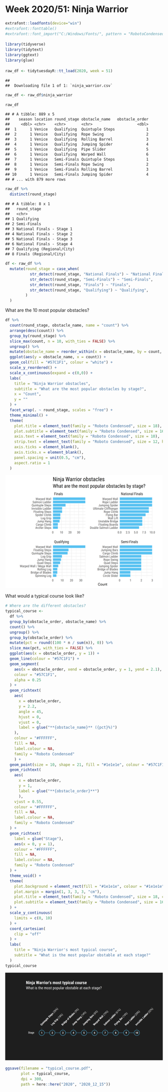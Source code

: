 Week 2020/51: Ninja Warrior
================

``` r
extrafont::loadfonts(device="win")
#extrafont::fonttable()
#extrafont::font_import("C:/Windows/Fonts/", pattern = "RobotoCondensed")

library(tidyverse)
library(tidytext)
library(ggtext)
library(glue)

raw_df <- tidytuesdayR::tt_load(2020, week = 51)
```

    ## 
    ##  Downloading file 1 of 1: `ninja_warrior.csv`

``` r
raw_df <- raw_df$ninja_warrior
```

``` r
raw_df
```

    ## # A tibble: 889 x 5
    ##    season location round_stage obstacle_name   obstacle_order
    ##     <dbl> <chr>    <chr>       <chr>                    <dbl>
    ##  1      1 Venice   Qualifying  Quintuple Steps              1
    ##  2      1 Venice   Qualifying  Rope Swing                   2
    ##  3      1 Venice   Qualifying  Rolling Barrel               3
    ##  4      1 Venice   Qualifying  Jumping Spider               4
    ##  5      1 Venice   Qualifying  Pipe Slider                  5
    ##  6      1 Venice   Qualifying  Warped Wall                  6
    ##  7      1 Venice   Semi-Finals Quintuple Steps              1
    ##  8      1 Venice   Semi-Finals Rope Swing                   2
    ##  9      1 Venice   Semi-Finals Rolling Barrel               3
    ## 10      1 Venice   Semi-Finals Jumping Spider               4
    ## # ... with 879 more rows

``` r
raw_df %>%
  distinct(round_stage)
```

    ## # A tibble: 8 x 1
    ##   round_stage               
    ##   <chr>                     
    ## 1 Qualifying                
    ## 2 Semi-Finals               
    ## 3 National Finals - Stage 1 
    ## 4 National Finals - Stage 2 
    ## 5 National Finals - Stage 3 
    ## 6 National Finals - Stage 4 
    ## 7 Qualifying (Regional/City)
    ## 8 Finals (Regional/City)

``` r
df <- raw_df %>%
  mutate(round_stage = case_when(
           str_detect(round_stage, "National Finals") ~ "National Finals",
           str_detect(round_stage, "Semi-Finals") ~ "Semi-Finals",
           str_detect(round_stage, "Finals") ~ "Finals",
           str_detect(round_stage, "Qualifying") ~ "Qualifying",
         )
  )
```

What are the 10 most popular obstacles?

``` r
df %>%
  count(round_stage, obstacle_name, name = "count") %>%
  arrange(desc(count)) %>%
  group_by(round_stage) %>%
  slice_max(count, n = 10, with_ties = FALSE) %>%
  ungroup() %>%
  mutate(obstacle_name = reorder_within(x = obstacle_name, by = count, within = round_stage)) %>%
  ggplot(aes(y = obstacle_name, x = count)) +
  geom_col(fill = "#57C1F1", colour = "white") +
  scale_y_reordered() +
  scale_x_continuous(expand = c(0,0)) +
  labs(
    title = "Ninja Warrior obstacles",
    subtitle = "What are the most popular obstacles by stage?",
    x = "Count",
    y = ""
  ) +
  facet_wrap(. ~ round_stage, scales = "free") +
  theme_minimal() +
  theme(
    plot.title = element_text(family = "Roboto Condensed", size = 18),
    plot.subtitle = element_text(family = "Roboto Condensed", size = 16),
    axis.text = element_text(family = "Roboto Condensed", size = 10),
    strip.text = element_text(family = "Roboto Condensed", size = 12, hjust = 0),
    axis.ticks = element_blank(),
    axis.ticks.x = element_blank(),
    panel.spacing = unit(0.5, "cm"),
    aspect.ratio = 1
  )
```

![](README_files/figure-gfm/unnamed-chunk-4-1.png)<!-- -->

What would a typical course look like?

``` r
# Where are the different obstacles?
typical_course <-
  df %>%
  group_by(obstacle_order, obstacle_name) %>%
  count() %>%
  ungroup() %>%
  group_by(obstacle_order) %>%
  mutate(pct = round((100 * n / sum(n)), 0)) %>%
  slice_max(pct, with_ties = FALSE) %>%
  ggplot(aes(x = obstacle_order, y = 1)) +
  geom_line(colour = "#57C1F1") +
  geom_segment(
    aes(x = obstacle_order, xend = obstacle_order, y = 1, yend = 2.1),
    colour = "#57C1F1",
    alpha = 0.25
  ) +
  geom_richtext(
    aes(
      x = obstacle_order, 
      y = 2.2,
      angle = 45,
      hjust = 0,
      vjust = 0,
      label = glue("**{obstacle_name}** ({pct}%)")
    ),
    colour = "#FFFFFF",
    fill = NA,
    label.colour = NA,
    family = "Roboto Condensed"
    ) +
  geom_point(size = 10, shape = 21, fill = "#1e1e1e", colour = "#57C1F1", stroke = 1) +
  geom_richtext(
    aes(
      x = obstacle_order, 
      y = 1, 
      label = glue("**{obstacle_order}**")
      ),
    vjust = 0.55,
    colour = "#FFFFFF",
    fill = NA,
    label.colour = NA,
    family = "Roboto Condensed"
  ) +
  geom_richtext(
    label = glue("Stage"),
    aes(x = 0, y = 1),
    colour = "#FFFFFF",
    fill = NA,
    label.colour = NA,
    family = "Roboto Condensed"
  ) +
  theme_void() +
  theme(
    plot.background = element_rect(fill = "#1e1e1e", colour = "#1e1e1e"),
    plot.margin = margin(1, 3, 3, 3, "cm"),
    plot.title = element_text(family = "Roboto Condensed", size = 18, colour = "#FFFFFF", face = "bold"),
    plot.subtitle = element_text(family = "Roboto Condensed", size = 16, colour = "#FFFFFF"),
  ) +
  scale_y_continuous(
    limits = c(0, 10)
  ) +
  coord_cartesian(
    clip = "off"
  ) +
  labs(
    title = "Ninja Warrior's most typical course",
    subtitle = "What is the most popular obstable at each stage?"
  )
typical_course
```

![](README_files/figure-gfm/unnamed-chunk-5-1.png)<!-- -->

``` r
ggsave(filename = "typical_course.pdf",
       plot = typical_course,
       dpi = 300,
       path = here::here("2020", "2020_12_15"))
```
